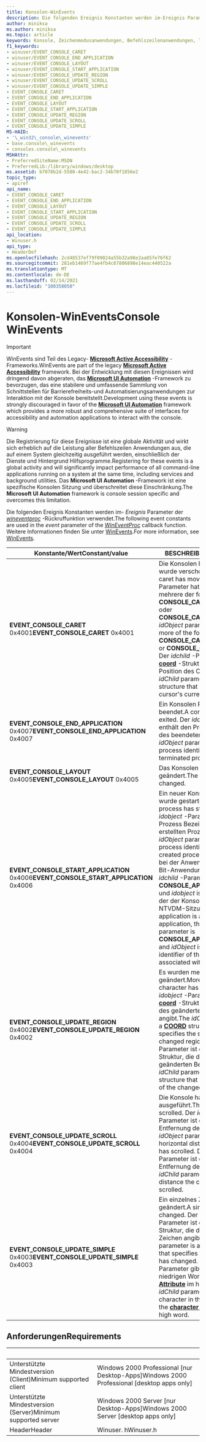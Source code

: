 ```yaml
---
title: Konsolen-WinEvents
description: Die folgenden Ereignis Konstanten werden im-Ereignis Parameter der wineventproc-Rückruffunktion verwendet. Weitere Informationen finden Sie unter WinEvents.
author: miniksa
ms.author: miniksa
ms.topic: article
keywords: Konsole, Zeichenmodusanwendungen, Befehlszeilenanwendungen, Terminalanwendungen, Konsolen-API
f1_keywords:
- winuser/EVENT_CONSOLE_CARET
- winuser/EVENT_CONSOLE_END_APPLICATION
- winuser/EVENT_CONSOLE_LAYOUT
- winuser/EVENT_CONSOLE_START_APPLICATION
- winuser/EVENT_CONSOLE_UPDATE_REGION
- winuser/EVENT_CONSOLE_UPDATE_SCROLL
- winuser/EVENT_CONSOLE_UPDATE_SIMPLE
- EVENT_CONSOLE_CARET
- EVENT_CONSOLE_END_APPLICATION
- EVENT_CONSOLE_LAYOUT
- EVENT_CONSOLE_START_APPLICATION
- EVENT_CONSOLE_UPDATE_REGION
- EVENT_CONSOLE_UPDATE_SCROLL
- EVENT_CONSOLE_UPDATE_SIMPLE
MS-HAID:
- '\_win32\_console\_winevents'
- base.console\_winevents
- consoles.console\_winevents
MSHAttr:
- PreferredSiteName:MSDN
- PreferredLib:/library/windows/desktop
ms.assetid: b7078b2d-5508-4e42-bac2-34b70f1856e2
topic_type:
- apiref
api_name:
- EVENT_CONSOLE_CARET
- EVENT_CONSOLE_END_APPLICATION
- EVENT_CONSOLE_LAYOUT
- EVENT_CONSOLE_START_APPLICATION
- EVENT_CONSOLE_UPDATE_REGION
- EVENT_CONSOLE_UPDATE_SCROLL
- EVENT_CONSOLE_UPDATE_SIMPLE
api_location:
- Winuser.h
api_type:
- HeaderDef
ms.openlocfilehash: 2cd48537ef79f09024a55b32a98e2aa85fe76f62
ms.sourcegitcommit: 281eb1469f77ae4fb4c67806898e14eac440522a
ms.translationtype: MT
ms.contentlocale: de-DE
ms.lasthandoff: 02/14/2021
ms.locfileid: "100358050"
---
```

# <a name="console-winevents"></a><span data-ttu-id="9b617-105">Konsolen-WinEvents</span><span class="sxs-lookup"><span data-stu-id="9b617-105">Console WinEvents</span></span>

> [!IMPORTANT]
> <span data-ttu-id="9b617-106">WinEvents sind Teil des Legacy- **[Microsoft Active Accessibility](/windows/win32/winauto/microsoft-active-accessibility)** -Frameworks.</span><span class="sxs-lookup"><span data-stu-id="9b617-106">WinEvents are part of the legacy **[Microsoft Active Accessibility](/windows/win32/winauto/microsoft-active-accessibility)** framework.</span></span> <span data-ttu-id="9b617-107">Bei der Entwicklung mit diesen Ereignissen wird dringend davon abgeraten, das **[Microsoft UI Automation](/windows/win32/winauto/entry-uiauto-win32)** -Framework zu bevorzugen, das eine stabilere und umfassende Sammlung von Schnittstellen für Barrierefreiheits-und Automatisierungsanwendungen zur Interaktion mit der Konsole bereitstellt.</span><span class="sxs-lookup"><span data-stu-id="9b617-107">Development using these events is strongly discouraged in favor of the **[Microsoft UI Automation](/windows/win32/winauto/entry-uiauto-win32)** framework which provides a more robust and comprehensive suite of interfaces for accessibility and automation applications to interact with the console.</span></span> 

> [!WARNING]
> <span data-ttu-id="9b617-108">Die Registrierung für diese Ereignisse ist eine globale Aktivität und wirkt sich erheblich auf die Leistung aller Befehlszeilen Anwendungen aus, die auf einem System gleichzeitig ausgeführt werden, einschließlich der Dienste und Hintergrund Hilfsprogramme.</span><span class="sxs-lookup"><span data-stu-id="9b617-108">Registering for these events is a global activity and will significantly impact performance of all command-line applications running on a system at the same time, including services and background utilities.</span></span> <span data-ttu-id="9b617-109">Das **Microsoft UI Automation** -Framework ist eine spezifische Konsolen Sitzung und überschreitet diese Einschränkung.</span><span class="sxs-lookup"><span data-stu-id="9b617-109">The **Microsoft UI Automation** framework is console session specific and overcomes this limitation.</span></span>

<span data-ttu-id="9b617-110">Die folgenden Ereignis Konstanten werden im- *Ereignis* Parameter der [*wineventproc*](/windows/win32/api/winuser/nc-winuser-wineventproc) -Rückruffunktion verwendet.</span><span class="sxs-lookup"><span data-stu-id="9b617-110">The following event constants are used in the *event* parameter of the [*WinEventProc*](/windows/win32/api/winuser/nc-winuser-wineventproc) callback function.</span></span> <span data-ttu-id="9b617-111">Weitere Informationen finden Sie unter [WinEvents](https://msdn.microsoft.com/library/windows/desktop/dd373889).</span><span class="sxs-lookup"><span data-stu-id="9b617-111">For more information, see [WinEvents](https://msdn.microsoft.com/library/windows/desktop/dd373889).</span></span>

| <span data-ttu-id="9b617-112">Konstante/Wert</span><span class="sxs-lookup"><span data-stu-id="9b617-112">Constant/value</span></span> | <span data-ttu-id="9b617-113">BESCHREIBUNG</span><span class="sxs-lookup"><span data-stu-id="9b617-113">Description</span></span> |
|-|-|
| <span data-ttu-id="9b617-114">**EVENT_CONSOLE_CARET** 0x4001</span><span class="sxs-lookup"><span data-stu-id="9b617-114">**EVENT_CONSOLE_CARET** 0x4001</span></span> | <span data-ttu-id="9b617-115">Die Konsolen Einfügemarke wurde verschoben.</span><span class="sxs-lookup"><span data-stu-id="9b617-115">The console caret has moved.</span></span> <span data-ttu-id="9b617-116">Der *idobject* -Parameter hat einen oder mehrere der folgenden Werte: **CONSOLE_CARET_SELECTION** oder **CONSOLE_CARET_VISIBLE**.</span><span class="sxs-lookup"><span data-stu-id="9b617-116">The *idObject* parameter is one or more of the following values: **CONSOLE_CARET_SELECTION** or **CONSOLE_CARET_VISIBLE**.</span></span> <span data-ttu-id="9b617-117">Der *idchild* -Parameter ist eine **[coord](coord-str.md)** -Struktur, die die aktuelle Position des Cursors angibt.</span><span class="sxs-lookup"><span data-stu-id="9b617-117">The *idChild* parameter is a **[COORD](coord-str.md)** structure that specifies the cursor's current position.</span></span> |
| <span data-ttu-id="9b617-118">**EVENT_CONSOLE_END_APPLICATION** 0x4007</span><span class="sxs-lookup"><span data-stu-id="9b617-118">**EVENT_CONSOLE_END_APPLICATION** 0x4007</span></span> | <span data-ttu-id="9b617-119">Ein Konsolen Prozess wurde beendet.</span><span class="sxs-lookup"><span data-stu-id="9b617-119">A console process has exited.</span></span> <span data-ttu-id="9b617-120">Der *idobject* -Parameter enthält den Prozess Bezeichner des beendeten Prozesses.</span><span class="sxs-lookup"><span data-stu-id="9b617-120">The *idObject* parameter contains the process identifier of the terminated process.</span></span> |
| <span data-ttu-id="9b617-121">**EVENT_CONSOLE_LAYOUT** 0x4005</span><span class="sxs-lookup"><span data-stu-id="9b617-121">**EVENT_CONSOLE_LAYOUT** 0x4005</span></span> | <span data-ttu-id="9b617-122">Das Konsolen Layout wurde geändert.</span><span class="sxs-lookup"><span data-stu-id="9b617-122">The console layout has changed.</span></span> |
| <span data-ttu-id="9b617-123">**EVENT_CONSOLE_START_APPLICATION** 0x4006</span><span class="sxs-lookup"><span data-stu-id="9b617-123">**EVENT_CONSOLE_START_APPLICATION** 0x4006</span></span> | <span data-ttu-id="9b617-124">Ein neuer Konsolen Prozess wurde gestartet.</span><span class="sxs-lookup"><span data-stu-id="9b617-124">A new console process has started.</span></span> <span data-ttu-id="9b617-125">Der *idobject* -Parameter enthält den Prozess Bezeichner des neu erstellten Prozesses.</span><span class="sxs-lookup"><span data-stu-id="9b617-125">The *idObject* parameter contains the process identifier of the newly created process.</span></span> <span data-ttu-id="9b617-126">Wenn es sich bei der Anwendung um eine 16-Bit-Anwendung handelt, ist der *idchild* -Parameter **CONSOLE_APPLICATION_16BIT** und *idobject* ist die Prozess-ID der der Konsole zugeordneten NTVDM-Sitzung.</span><span class="sxs-lookup"><span data-stu-id="9b617-126">If the application is a 16-bit application, the *idChild* parameter is **CONSOLE_APPLICATION_16BIT** and *idObject* is the process identifier of the NTVDM session associated with the console.</span></span> |
|<span data-ttu-id="9b617-127">**EVENT_CONSOLE_UPDATE_REGION** 0x4002</span><span class="sxs-lookup"><span data-stu-id="9b617-127">**EVENT_CONSOLE_UPDATE_REGION** 0x4002</span></span> | <span data-ttu-id="9b617-128">Es wurden mehr als ein Zeichen geändert.</span><span class="sxs-lookup"><span data-stu-id="9b617-128">More than one character has changed.</span></span> <span data-ttu-id="9b617-129">Der  *idobject* -Parameter ist eine **[coord](coord-str.md)** -Struktur, die den Anfang des geänderten Bereichs angibt.</span><span class="sxs-lookup"><span data-stu-id="9b617-129">The  *idObject* parameter is a **[COORD](coord-str.md)** structure that specifies the start of the changed region.</span></span> <span data-ttu-id="9b617-130">Der *idchild* -Parameter ist eine **coord** -Struktur, die das Ende des geänderten Bereichs angibt.</span><span class="sxs-lookup"><span data-stu-id="9b617-130">The *idChild* parameter is a **COORD** structure that specifies the end of the changed region.</span></span> |
|<span data-ttu-id="9b617-131">**EVENT_CONSOLE_UPDATE_SCROLL** 0x4004</span><span class="sxs-lookup"><span data-stu-id="9b617-131">**EVENT_CONSOLE_UPDATE_SCROLL** 0x4004</span></span> | <span data-ttu-id="9b617-132">Die Konsole hat einen Rollup ausgeführt.</span><span class="sxs-lookup"><span data-stu-id="9b617-132">The console has scrolled.</span></span> <span data-ttu-id="9b617-133">Der *idobject* -Parameter ist die horizontale Entfernung der Konsole.</span><span class="sxs-lookup"><span data-stu-id="9b617-133">The *idObject* parameter is the horizontal distance the console has scrolled.</span></span> <span data-ttu-id="9b617-134">Der *idchild* -Parameter ist die vertikale Entfernung der Konsole.</span><span class="sxs-lookup"><span data-stu-id="9b617-134">The *idChild* parameter is the vertical distance the console has scrolled.</span></span> |
|<span data-ttu-id="9b617-135">**EVENT_CONSOLE_UPDATE_SIMPLE** 0x4003</span><span class="sxs-lookup"><span data-stu-id="9b617-135">**EVENT_CONSOLE_UPDATE_SIMPLE** 0x4003</span></span> | <span data-ttu-id="9b617-136">Ein einzelnes Zeichen hat sich geändert.</span><span class="sxs-lookup"><span data-stu-id="9b617-136">A single character has changed.</span></span> <span data-ttu-id="9b617-137">Der *idobject* -Parameter ist eine **[coord](coord-str.md)** -Struktur, die das geänderte Zeichen angibt.</span><span class="sxs-lookup"><span data-stu-id="9b617-137">The *idObject* parameter is a **[COORD](coord-str.md)** structure that specifies the character that has changed.</span></span> <span data-ttu-id="9b617-138">Der *idchild* -Parameter gibt das Zeichen im niedrigen Wort und die **[Zeichen Attribute](console-screen-buffers.md#character-attributes)** im hohen Wort an.</span><span class="sxs-lookup"><span data-stu-id="9b617-138">The *idChild* parameter specifies the character in the low word and the **[character attributes](console-screen-buffers.md#character-attributes)** in the high word.</span></span> |

## <a name="requirements"></a><span data-ttu-id="9b617-139">Anforderungen</span><span class="sxs-lookup"><span data-stu-id="9b617-139">Requirements</span></span>

| &nbsp; | &nbsp; |
|-|-|
| <span data-ttu-id="9b617-140">Unterstützte Mindestversion (Client)</span><span class="sxs-lookup"><span data-stu-id="9b617-140">Minimum supported client</span></span> | <span data-ttu-id="9b617-141">Windows 2000 Professional \[nur Desktop-Apps\]</span><span class="sxs-lookup"><span data-stu-id="9b617-141">Windows 2000 Professional \[desktop apps only\]</span></span> |
| <span data-ttu-id="9b617-142">Unterstützte Mindestversion (Server)</span><span class="sxs-lookup"><span data-stu-id="9b617-142">Minimum supported server</span></span> | <span data-ttu-id="9b617-143">Windows 2000 Server \[nur Desktop-Apps\]</span><span class="sxs-lookup"><span data-stu-id="9b617-143">Windows 2000 Server \[desktop apps only\]</span></span> |
| <span data-ttu-id="9b617-144">Header</span><span class="sxs-lookup"><span data-stu-id="9b617-144">Header</span></span> | <span data-ttu-id="9b617-145">Winuser. h</span><span class="sxs-lookup"><span data-stu-id="9b617-145">Winuser.h</span></span> |